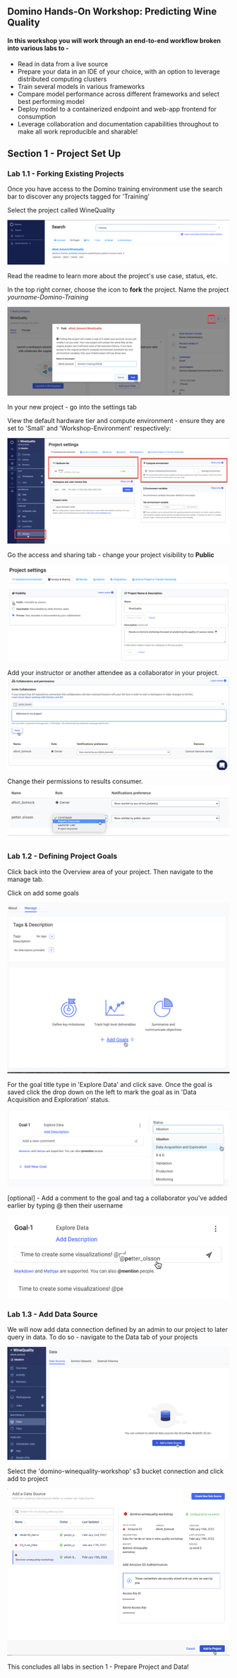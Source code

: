 ## Domino Hands-On Workshop: Predicting Wine Quality

#### In this workshop you will work through an end-to-end workflow broken into various labs to -

* Read in data from a live source
* Prepare your data in an IDE of your choice, with an option to leverage distributed computing clusters
* Train several models in various frameworks
* Compare model performance across different frameworks and select best performing model
* Deploy model to a containerized endpoint and web-app frontend for consumption
* Leverage collaboration and documentation capabilities throughout to make all work reproducible and sharable!


## Section 1 - Project Set Up

### Lab 1.1 - Forking Existing Projects
Once you have access to the Domino training environment use the search bar to discover any projects tagged for 'Training'

Select the project called WineQuality

![image](readme_images/Search.png)

Read the readme to learn more about the project's use case, status, etc.

In the top right corner, choose the icon to **fork** the project. Name the project *yourname-Domino-Training*

![image](readme_images/Fork.png)

In your new project - go into the settings tab

View the default hardware tier and compute environment - ensure they are set to 'Small' and 'Workshop-Environment' respectively:

![image](readme_images/ProjectSettings.png)

Go the access and sharing tab - change your project visibility to **Public**

![image](readme_images/ProjectVisibility.png)

Add your instructor or another attendee as a collaborator in your project. 
![image](readme_images/AddCollaborator.png)

Change their permissions to results consumer.
![image](readme_images/ResultsConsumer.png)

### Lab 1.2 - Defining Project Goals

Click back into the Overview area of your project. Then navigate to the manage tab.

Click on add some goals

![image](readme_images/AddProjectGoals.png)

For the goal title type in 'Explore Data' and click save. Once the goal is saved click the drop down on the left to mark the goal as in 'Data Acquisition and Exploration' status.


![image](readme_images/Goal1status.png)

[optional] - Add a comment to the goal and tag a collaborator you've added earlier by typing @ then their username

![image](readme_images/Goal1comment.png)

### Lab 1.3 - Add Data Source

We will now add data connection defined by an admin to our project to later query in data. To do so - navigate to the Data tab of your projects

![image](readme_images/AddDataSource.png)

Select the 'domino-winequality-workshop' s3 bucket connection and click add to project

![image](readme_images/AddS3.png)


This concludes all labs in section 1 - Prepare Project and Data! 
